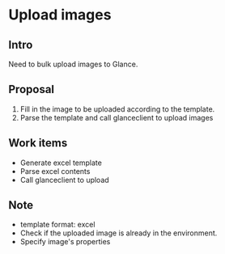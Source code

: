 # Upload images

## Intro
Need to bulk upload images to Glance.

## Proposal
1. Fill in the image to be uploaded according to the template.
2. Parse the template and call glanceclient to upload images

## Work items
* Generate excel template
* Parse excel contents
* Call glanceclient to upload

## Note
* template format: excel
* Check if the uploaded image is already in the environment.
* Specify image's properties
